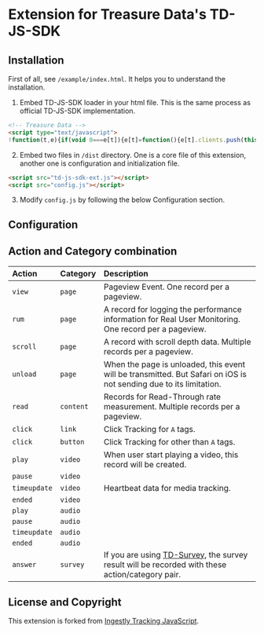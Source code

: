 # Extension for Treasure Data's TD-JS-SDK

## Installation

First of all, see `/example/index.html`. It helps you to understand the installation.

1. Embed TD-JS-SDK loader in your html file. This is the same process as official TD-JS-SDK implementation.

```html
<!-- Treasure Data -->
<script type="text/javascript">
!function(t,e){if(void 0===e[t]){e[t]=function(){e[t].clients.push(this),this._init=[Array.prototype.slice.call(arguments)]},e[t].clients=[];for(var r=function(t){return function(){return this["_"+t]=this["_"+t]||[],this["_"+t].push(Array.prototype.slice.call(arguments)),this}},s=["blockEvents","unblockEvents","setSignedMode","setAnonymousMode","resetUUID","addRecord","fetchGlobalID","set","trackEvent","trackPageview","trackClicks","ready"],n=0;n<s.length;n++){var c=s[n];e[t].prototype[c]=r(c)}var o=document.createElement("script");o.type="text/javascript",o.async=!0,o.src=("https:"===document.location.protocol?"https:":"http:")+"//cdn.treasuredata.com/sdk/2.1/td.min.js";var a=document.getElementsByTagName("script")[0];a.parentNode.insertBefore(o,a)}}("Treasure",this);</script>
```

2. Embed two files in `/dist` directory. One is a core file of this extension, another one is configuration and initialization file.

```html
<script src="td-js-sdk-ext.js"></script>
<script src="config.js"></script>
```

3. Modify `config.js` by following the below Configuration section.


## Configuration



## Action and Category combination

|Action|Category|Description|
|:----|:----|:----|
|`view`|`page`|Pageview Event. One record per a pageview.|
|`rum`|`page`|A record for logging the performance information for Real User Monitoring. One record per a pageview.|
|`scroll`|`page`|A record with scroll depth data. Multiple records per a pageview.|
|`unload`|`page`|When the page is unloaded, this event will be transmitted. But Safari on iOS is not sending due to its limitation.|
|`read`|`content`|Records for Read-Through rate measurement. Multiple records per a pageview.|
|`click`|`link`|Click Tracking for `A` tags.|
|`click`|`button`|Click Tracking for other than `A` tags.|
|`play`|`video`|When user start playing a video, this record will be created.|
|`pause`|`video`||
|`timeupdate`|`video`|Heartbeat data for media tracking.|
|`ended`|`video`||
|`play`|`audio`||
|`pause`|`audio`||
|`timeupdate`|`audio`||
|`ended`|`audio`||
|`answer`|`survey`|If you are using [TD-Survey](https://github.com/hjmsano/td-survey), the survey result will be recorded with these action/category pair.|


## License and Copyright
This extension is forked from [Ingestly Tracking JavaScript](https://github.com/ingestly/ingestly-client-javascripthttps://github.com/ingestly/ingestly-client-javascript).
